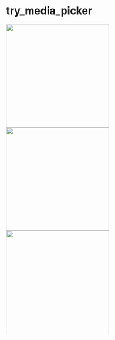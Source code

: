 # try_media_picker

<img src="https://github.com/WataruMaeda/swift-objc-practice/blob/master/try_media_picker/samples/1.gif" width="280">  <img src="https://github.com/WataruMaeda/swift-objc-practice/blob/master/try_media_picker/samples/2.gif" width="280">  <img src="https://github.com/WataruMaeda/swift-objc-practice/blob/master/try_media_picker/samples/3.gif" width="280">  
